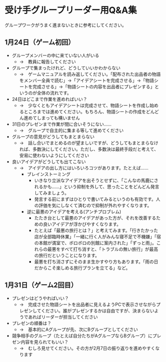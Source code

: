 # 受け手グループリーダー用Q&A集

グループワークがうまく進まないときに参考にしてください。



## 1月24日（ゲーム初回）
* グループメンバーの中に来ていない人がいる
  * →　教員に報告してください
* グループで集まったけれど、どうしていいかわからない
  * →　ゲームマニュアルを読み返してください。「配布された出品者の物語をメンバー全員で読む」→「アイデアシートを完成させる」→「物語シートを完成させる」→「物語シートの内容を出品者にプレゼンする」というのが全体の流れです。
* 24日はどこまで作業を進めればいい？
  * →　少なくともアイデアシートは完成させて、物語シートを作成し始めるところまでは進めてください。もちろん、物語シートの作成をどんどん進めてしまっても構いません
* 31日のプレゼンまで作業が間に合いそうにない……
  * →　グループで自主的に集まる等して進めてください
* グループの意見がどうしてもまとまらない
  * →　話し合いでまとめるのが望ましいですが、どうしてもまとまらなければ、多数決にしてください。ただし、多数決は最終手段だと考えて、安易に使わないようにしてください
* 良いアイデアがどうしても出てこない
  * →　アイデアの出し方にはいろいろコツがあります。たとえば……
      * ブレインストーミング
          * いきなり立派なアイデアを出そうとせずに、「こんなの馬鹿にされるかも……」という抑制を外して、思ったことをどんどん発言してみましょう。
          * 発言する前にまずはひとりで書いてみるというのも有効です。人の評価を気にしなくて済むので抑制が外れやすくなります。
      * 逆に最悪のアイデアを考える(アンチプロブレム)
          * たたき台として最悪のアイデアがあった方が、それを改善するための良いアイデアが浮かびやすくなります。
          * たとえば「最悪の旅行とは？」と考えてみます。「行きたかった店が全部臨時休業」「一緒に行く人がみんな寝不足で不機嫌」「宿の本館が満室で、ボロボロの別館に案内された」「ずっと雨」。これらの最悪をすべて打ち消すと、「トラブルの無い旅行」が最高の旅行だということになります。
          * 最悪を打ち消さずにそのまま生かすやり方もあります。「雨の日だからこそ楽しめる旅行プランを立てる」など。
  



## 1月31日（ゲーム2回目）

* プレゼンはどうやればいい？
  * →　完成させた物語シートを出品者に見えるようPCで表示させながらプレゼンしてください。誰がプレゼンするかは自由ですが、決まらないようであればリーダーが担当してください
* プレゼンの順番は？
  * →　基本的にAグループが先、次にBグループとしてください
* 競争相手のグループ（たとえば自分たちがAグループならBグループ）にプレゼン内容を見られてもいい？
  * →　むしろ見せてください。その方が2月7日の振り返りを進めやすくなります